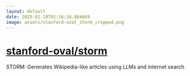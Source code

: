 ```yaml
---
layout: default
date: 2025-02-19T02:16:34.884669
image: assets/stanford-oval_storm_cropped.png
---
```


# [stanford-oval/storm](https://github.com/stanford-oval/storm)

STORM: Generates Wikipedia-like articles using LLMs and internet search
